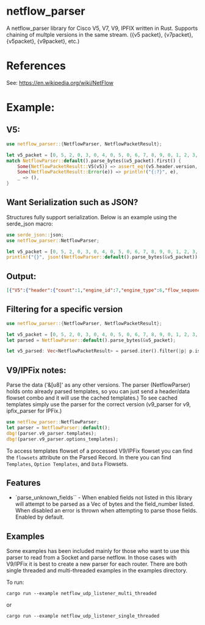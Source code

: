# netflow_parser

A netflow_parser library for Cisco V5, V7, V9, IPFIX written in Rust.
Supports chaining of multple versions in the same stream.  ({v5 packet}, {v7packet}, {v5packet}, {v9packet}, etc.)

# References
See: <https://en.wikipedia.org/wiki/NetFlow>

# Example:

## V5:

```rust
use netflow_parser::{NetflowParser, NetflowPacketResult};

let v5_packet = [0, 5, 2, 0, 3, 0, 4, 0, 5, 0, 6, 7, 8, 9, 0, 1, 2, 3, 4, 5, 6, 7, 8, 9, 0, 1, 2, 3, 4, 5, 6, 7, 8, 9, 0, 1, 2, 3, 4, 5, 6, 7, 8, 9, 0, 1, 2, 3, 4, 5, 6, 7, 8, 9, 0, 1, 2, 3, 4, 5, 6, 7, 8, 9, 0, 1, 2, 3, 4, 5, 6, 7,];
match NetflowParser::default().parse_bytes(&v5_packet).first() {
    Some(NetflowPacketResult::V5(v5)) => assert_eq!(v5.header.version, 5),
    Some(NetflowPacketResult::Error(e)) => println!("{:?}", e),
    _ => (),
}
```

## Want Serialization such as JSON?
Structures fully support serialization.  Below is an example using the serde_json macro:
```rust
use serde_json::json;
use netflow_parser::NetflowParser;

let v5_packet = [0, 5, 2, 0, 3, 0, 4, 0, 5, 0, 6, 7, 8, 9, 0, 1, 2, 3, 4, 5, 6, 7, 8, 9, 0, 1, 2, 3, 4, 5, 6, 7, 8, 9, 0, 1, 2, 3, 4, 5, 6, 7, 8, 9, 0, 1, 2, 3, 4, 5, 6, 7, 8, 9, 0, 1, 2, 3, 4, 5, 6, 7, 8, 9, 0, 1, 2, 3, 4, 5, 6, 7,];
println!("{}", json!(NetflowParser::default().parse_bytes(&v5_packet)).to_string());
```

## Output:

```json
[{"V5":{"header":{"count":1,"engine_id":7,"engine_type":6,"flow_sequence":33752069,"sampling_interval":2057,"sys_up_time":{"nanos":672000000,"secs":50332},"unix_nsecs":134807553,"unix_secs":83887623,"version":5},"sets":[{"d_octets":66051,"d_pkts":101124105,"dst_addr":"4.5.6.7","dst_as":515,"dst_mask":5,"dst_port":1029,"first":{"nanos":87000000,"secs":67438},"input":515,"last":{"nanos":553000000,"secs":134807},"next_hop":"8.9.0.1","output":1029,"pad1":6,"pad2":1543,"protocol_number":8,"protocol_type":"Egp","src_addr":"0.1.2.3","src_as":1,"src_mask":4,"src_port":515,"tcp_flags":7,"tos":9}]}}]
```

## Filtering for a specific version

```rust
use netflow_parser::{NetflowParser, NetflowPacketResult};

let v5_packet = [0, 5, 2, 0, 3, 0, 4, 0, 5, 0, 6, 7, 8, 9, 0, 1, 2, 3, 4, 5, 6, 7, 8, 9, 0, 1, 2, 3, 4, 5, 6, 7, 8, 9, 0, 1, 2, 3, 4, 5, 6, 7, 8, 9, 0, 1, 2, 3, 4, 5, 6, 7, 8, 9, 0, 1, 2, 3, 4, 5, 6, 7, 8, 9, 0, 1, 2, 3, 4, 5, 6, 7,];
let parsed = NetflowParser::default().parse_bytes(&v5_packet);

let v5_parsed: Vec<NetflowPacketResult> = parsed.iter().filter(|p| p.is_v5()).map(|p| p.clone()).collect();
```

## V9/IPFix notes:

Parse the data ('&[u8]' as any other versions.  The parser (NetflowParser) holds onto already parsed templates, so you can just send a header/data flowset combo and it will use the cached templates.)   To see cached templates simply use the parser for the correct version (v9_parser for v9, ipfix_parser for IPFix.)

```rust
use netflow_parser::NetflowParser;
let parser = NetflowParser::default();
dbg!(parser.v9_parser.templates);
dbg!(parser.v9_parser.options_templates);
```

To access templates flowset of a processed V9/IPFix flowset you can find the `flowsets` attribute on the Parsed Record.  In there you can find `Templates`, `Option Templates`, and `Data` Flowsets.

## Features

* `parse_unknown_fields`` - When enabled fields not listed in this library will attempt to be parsed as a Vec of bytes and the field_number listed.  When disabled an error is thrown when attempting to parse those fields.  Enabled by default.

## Examples

Some examples has been included mainly for those who want to use this parser to read from a Socket and parse netflow.  In those cases with V9/IPFix it is best to create a new parser for each router.  There are both single threaded and multi-threaded examples in the examples directory.

To run:

```cargo run --example netflow_udp_listener_multi_threaded```

or 

```cargo run --example netflow_udp_listener_single_threaded```
